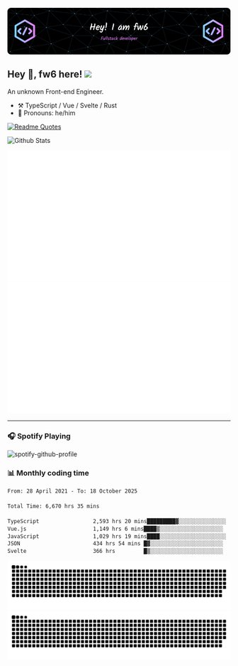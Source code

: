 ![Header](github-header-image.png)

## Hey 👋, fw6 here! <img src="https://github.githubassets.com/images/mona-whisper.gif" height="24" />


An unknown Front-end Engineer.

-   :hammer_and_pick: TypeScript / Vue / Svelte / Rust
-   :man: Pronouns: he/him


[![Readme Quotes](https://quotes-github-readme.vercel.app/api?type=horizontal&theme=algolia)](https://github.com/piyushsuthar/github-readme-quotes)



![Github Stats](https://github-readme-stats.vercel.app/api?username=fw6&bg_color=30,e96443,904e95&title_color=fff&text_color=fff)

![](https://raw.githubusercontent.com/fw6/github-stats-transparent/output/generated/overview.svg)
![](https://raw.githubusercontent.com/fw6/github-stats-transparent/output/generated/languages.svg)


---

### 🎧 Spotify Playing

<!-- ![spotify-github-profile](/img/default.svg) -->

![spotify-github-profile](https://spotify-github-profile.vercel.app/api/view.svg?uid=r6wn4hdvypv0lkzyrj0e0pjct&cover_image=true&theme=default&show_offline=true&background_color=9a10ad&interchange=true&bar_color_cover=true)



### :bar_chart: Monthly coding time 

<!--START_SECTION:waka-->

```txt
From: 28 April 2021 - To: 18 October 2025

Total Time: 6,670 hrs 35 mins

TypeScript                 2,593 hrs 20 mins█████████▓░░░░░░░░░░░░░░░   38.88 %
Vue.js                     1,149 hrs 6 mins████▒░░░░░░░░░░░░░░░░░░░░   17.23 %
JavaScript                 1,029 hrs 19 mins████░░░░░░░░░░░░░░░░░░░░░   15.43 %
JSON                       434 hrs 54 mins █▓░░░░░░░░░░░░░░░░░░░░░░░   06.52 %
Svelte                     366 hrs         █▒░░░░░░░░░░░░░░░░░░░░░░░   05.49 %
```

<!--END_SECTION:waka-->




![github contribution grid snake animation](https://raw.githubusercontent.com/platane/platane/output/github-contribution-grid-snake-dark.svg#gh-dark-mode-only)![github contribution grid snake animation](https://raw.githubusercontent.com/platane/platane/output/github-contribution-grid-snake.svg#gh-light-mode-only)
